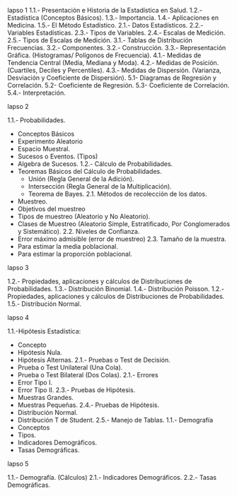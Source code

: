 lapso 1
1.1.- Presentación e Historia de la Estadística en Salud.
1.2.- Estadística (Conceptos Básicos).
1.3.- Importancia.
1.4.- Aplicaciones en Medicina.
1.5.- El Método Estadístico.
2.1.- Datos Estadísticos.
2.2.- Variables Estadísticas.
2.3.- Tipos de Variables.
2.4.- Escalas de Medición.
2.5.- Tipos de Escalas de Medición.
3.1.- Tablas de Distribución Frecuencias.
3.2.- Componentes.
3.2.- Construcción.
3.3.- Representación Gráfica.
(Histogramas/ Polígonos de Frecuencia).
4.1.- Medidas de Tendencia Central
(Media, Mediana y Moda).
4.2.- Medidas de Posición.
(Cuartiles, Deciles y Percentiles).
4.3.- Medidas de Dispersión.
(Varianza, Desviación y Coeficiente de Dispersión).
5.1- Diagramas de Regresión y Correlación.
5.2- Coeficiente de Regresión.
5.3- Coeficiente de Correlación.
5.4.- Interpretación.

lapso 2

1.1.- Probabilidades.

- Conceptos Básicos
- Experimento Aleatorio
- Espacio Muestral.
- Sucesos o Eventos. (Tipos)
- Algebra de Sucesos.
  1.2.- Cálculo de Probabilidades.
- Teoremas Básicos del Cálculo de Probabilidades.
  - Unión (Regla General de la Adición).
  - Intersección (Regla General de la Multiplicación).
  - Teorema de Bayes.
    2.1. Métodos de recolección de los datos.
- Muestreo.
- Objetivos del muestreo
- Tipos de muestreo (Aleatorio y No Aleatorio).
- Clases de Muestreo (Aleatorio Simple, Estratificado, Por Conglomerados y Sistemático).
  2.2. Niveles de Confianza.
- Error máximo admisible (error de muestreo)
  2.3. Tamaño de la muestra.
- Para estimar la media poblacional.
- Para estimar la proporción poblacional.

lapso 3

  1.2.- Propiedades, aplicaciones y cálculos de Distribuciones de Probabilidades.
  1.3.- Distribución Binomial.
  1.4.- Distribución Poisson.
  1.2.- Propiedades, aplicaciones y cálculos de Distribuciones de Probabilidades.
  1.5.- Distribución Normal.

lapso 4

1.1.-Hipótesis Estadística:

- Concepto
- Hipótesis Nula.
- Hipótesis Alternas.
  2.1.- Pruebas o Test de Decisión.
- Prueba o Test Unilateral (Una Cola).
- Prueba o Test Bilateral (Dos Colas).
  2.1.- Errores
- Error Tipo I.
- Error Tipo II.
  2.3.- Pruebas de Hipótesis.
- Muestras Grandes.
- Muestras Pequeñas.
  2.4.- Pruebas de Hipótesis.
- Distribución Normal.
- Distribución T de Student.
  2.5.- Manejo de Tablas.
  1.1.- Demografía
- Conceptos
- Tipos.
- Indicadores Demográficos.
- Tasas Demográficas.

lapso 5

  1.1.- Demografía. (Cálculos)
  2.1.- Indicadores Demográficos.
  2.2.- Tasas Demográficas.

